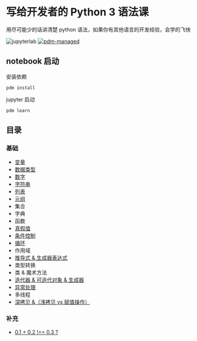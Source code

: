 # 写给开发者的 Python 3 语法课

用尽可能少的话讲清楚 python 语法，如果你有其他语言的开发经验，会学的飞快

![jupyterlab](https://img.shields.io/badge/jupyterlab-F37626)
[![pdm-managed](https://img.shields.io/badge/pdm-managed-blueviolet)](https://pdm.fming.dev)

## notebook 启动

安装依赖

`pdm install`

jupyter 启动

`pdm learn`

## 目录

### 基础

- [变量](https://nbviewer.jupyter.org/github/binghuis/python3-course-for-devs/blob/main/src/python3_course_for_devs/notebooks/var.ipynb)
- [数据类型](https://nbviewer.jupyter.org/github/binghuis/python3-course-for-devs/blob/main/src/python3_course_for_devs/notebooks/types.ipynb)
- [数字](https://nbviewer.jupyter.org/github/binghuis/python3-course-for-devs/blob/main/src/python3_course_for_devs/notebooks/number.ipynb)
- [字符串](https://nbviewer.jupyter.org/github/binghuis/python3-course-for-devs/blob/main/src/python3_course_for_devs/notebooks/string.ipynb)
- [列表](https://nbviewer.jupyter.org/github/binghuis/python3-course-for-devs/blob/main/src/python3_course_for_devs/notebooks/list.ipynb)
- [元组](https://nbviewer.jupyter.org/github/binghuis/python3-course-for-devs/blob/main/src/python3_course_for_devs/notebooks/tuple.ipynb)
- 集合
- 字典
- 函数
- [真假值](https://nbviewer.jupyter.org/github/binghuis/python3-course-for-devs/blob/main/src/python3_course_for_devs/notebooks/bool.ipynb)
- [条件控制](https://nbviewer.jupyter.org/github/binghuis/python3-course-for-devs/blob/main/src/python3_course_for_devs/notebooks/judgment.ipynb)
- [循环](https://nbviewer.jupyter.org/github/binghuis/python3-course-for-devs/blob/main/src/python3_course_for_devs/notebooks/loop.ipynb)
- 作用域
- [推导式 & 生成器表达式](https://nbviewer.jupyter.org/github/binghuis/python3-course-for-devs/blob/main/src/python3_course_for_devs/notebooks/comprehension.ipynb)
- 类型转换
- 类 & 魔术方法
- [迭代器 & 可迭代对象 & 生成器](https://nbviewer.jupyter.org/github/binghuis/python3-course-for-devs/blob/main/src/python3_course_for_devs/notebooks/iterator_generator.ipynb)
- [异常处理](https://nbviewer.jupyter.org/github/binghuis/python3-course-for-devs/blob/main/src/python3_course_for_devs/notebooks/exception.ipynb)
- 多线程
- [深拷贝 &（浅拷贝 vs 赋值操作）](https://nbviewer.jupyter.org/github/binghuis/python3-course-for-devs/blob/main/src/python3_course_for_devs/notebooks/copy.ipynb)


### 补充

- [0.1 + 0.2 !== 0.3 ?](https://nbviewer.jupyter.org/github/binghuis/python3-course-for-devs/blob/main/src/python3_course_for_devs/notebooks/float_calc.ipynb)

